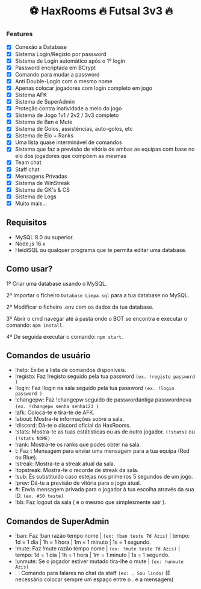 <h1 align="center">⚽ HaxRooms 🔥 Futsal 3v3 🔥</h1>

### Features

- [x] Conexão a Database
- [x] Sistema Login/Registo por password
- [x] Sistema de Login automático após o 1º login
- [x] Password encriptada em BCrypt
- [x] Comando para mudar a password
- [x] Anti Double-Login com o mesmo nome
- [x] Apenas colocar jogadores com login completo em jogo
- [x] Sistema AFK
- [x] Sistema de SuperAdmin
- [x] Proteção contra inatividade a meio do jogo
- [x] Sistema de Jogo 1v1 / 2v2 / 3v3 completo
- [x] Sistema de Ban e Mute
- [x] Sistema de Golos, assistências, auto-golos, etc
- [x] Sistema de Elo + Ranks
- [x] Uma lista quase interminável de comandos
- [x] Sistema que faz a previsão de vitória de ambas as equipas com base no elo dos jogadores que compõem as mesmas
- [x] Team chat
- [x] Staff chat
- [x] Mensagens Privadas 
- [x] Sistema de WinStreak
- [x] Sistema de GK's & CS
- [x] Sistema de Logs
- [x] Muito mais... 

## Requisitos
- MySQL 8.0 ou superior.
- Node.js 16.x
- HeidiSQL ou qualquer programa que te permita editar uma database.

## Como usar?

1º Criar uma database usando o MySQL.

2º Importar o ficheiro `Database Limpa.sql` para a tua database no MySQL.

2º Modificar o ficheiro .env com os dados da tua database.

3º Abrir o cmd navegar até à pasta onde o BOT se encontra e executar o comando: `npm install`.

4º De seguida executar o comando: `npm start`.

## Comandos de usuário

- !help: Exibe a lista de comandos disponíveis.
- !registo: Faz !registo seguido pela tua password `(ex. !registo password )`
- !login: Faz !login na sala seguido pela tua password `(ex. !login password )`
- !changepw: Faz !changepw seguido de passwordantiga passwordnova `(ex. !changepw senha senha123 )`
- !afk: Coloca-te e tira-te de AFK.
- !about: Mostra-te informações sobre a sala.
- !discord: Dá-te o discord oficial da HaxRooms.
- !stats: Mostra-te as tuas estátisticas ou as de outro jogador. `(!stats)` ou `(!stats NOME)`
- !rank: Mostra-te os ranks que podes obter na sala.
- t: Faz t Mensagem para enviar uma mensagem para a tua equipa (Red ou Blue).
- !streak: Mostra-te a streak atual da sala.
- !topstreak: Mostra-te o recorde de streak da sala.
- !sub: És substituído caso estejas nos primeiros 5 segundos de um jogo.
- !prev: Dá-te a previsão de vitória para o jogo atual.
- #: Envia mensagem privada para o jogador à tua escolha através da sua ID. `(ex. #50 teste)`
- !bb: Faz logout da sala ( é o mesmo que simplesmente sair ).

## Comandos de SuperAdmin

- !ban: Faz !ban razão tempo nome | `(ex: !ban teste 7d Azis)` | tempo: 1d = 1 dia | 1h = 1 hora | 1m = 1 minuto | 1s = 1 segundo.
- !mute: Faz !mute razão tempo nome | `(ex: !mute teste 7d Azis)` | tempo: 1d = 1 dia | 1h = 1 hora | 1m = 1 minuto | 1s = 1 segundo.
- !unmute: Se o jogador estiver mutado tira-lhe o mute | `(ex: !unmute Azis)`
- . : Comando para falares no chat da staff `(ex: . Sou lindo)` (É necessário colocar sempre um espaço entre o . e a mensagem)
